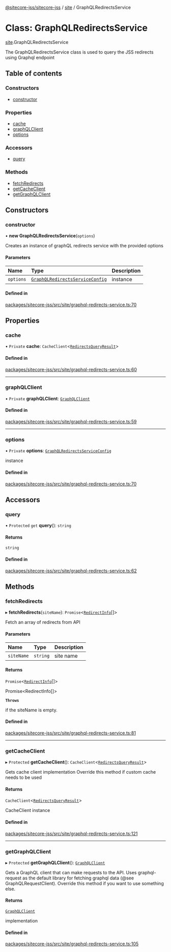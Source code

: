 [@sitecore-jss/sitecore-jss](../README.md) / [site](../modules/site.md) / GraphQLRedirectsService

# Class: GraphQLRedirectsService

[site](../modules/site.md).GraphQLRedirectsService

The GraphQLRedirectsService class is used to query the JSS redirects using Graphql endpoint

## Table of contents

### Constructors

- [constructor](site.GraphQLRedirectsService.md#constructor)

### Properties

- [cache](site.GraphQLRedirectsService.md#cache)
- [graphQLClient](site.GraphQLRedirectsService.md#graphqlclient)
- [options](site.GraphQLRedirectsService.md#options)

### Accessors

- [query](site.GraphQLRedirectsService.md#query)

### Methods

- [fetchRedirects](site.GraphQLRedirectsService.md#fetchredirects)
- [getCacheClient](site.GraphQLRedirectsService.md#getcacheclient)
- [getGraphQLClient](site.GraphQLRedirectsService.md#getgraphqlclient)

## Constructors

### constructor

• **new GraphQLRedirectsService**(`options`)

Creates an instance of graphQL redirects service with the provided options

#### Parameters

| Name | Type | Description |
| :------ | :------ | :------ |
| `options` | [`GraphQLRedirectsServiceConfig`](../modules/site.md#graphqlredirectsserviceconfig) | instance |

#### Defined in

[packages/sitecore-jss/src/site/graphql-redirects-service.ts:70](https://github.com/Sitecore/jss/blob/6649e26e3/packages/sitecore-jss/src/site/graphql-redirects-service.ts#L70)

## Properties

### cache

• `Private` **cache**: `CacheClient`\<[`RedirectsQueryResult`](../modules/site.md#redirectsqueryresult)\>

#### Defined in

[packages/sitecore-jss/src/site/graphql-redirects-service.ts:60](https://github.com/Sitecore/jss/blob/6649e26e3/packages/sitecore-jss/src/site/graphql-redirects-service.ts#L60)

___

### graphQLClient

• `Private` **graphQLClient**: [`GraphQLClient`](../interfaces/index.GraphQLClient.md)

#### Defined in

[packages/sitecore-jss/src/site/graphql-redirects-service.ts:59](https://github.com/Sitecore/jss/blob/6649e26e3/packages/sitecore-jss/src/site/graphql-redirects-service.ts#L59)

___

### options

• `Private` **options**: [`GraphQLRedirectsServiceConfig`](../modules/site.md#graphqlredirectsserviceconfig)

instance

#### Defined in

[packages/sitecore-jss/src/site/graphql-redirects-service.ts:70](https://github.com/Sitecore/jss/blob/6649e26e3/packages/sitecore-jss/src/site/graphql-redirects-service.ts#L70)

## Accessors

### query

• `Protected` `get` **query**(): `string`

#### Returns

`string`

#### Defined in

[packages/sitecore-jss/src/site/graphql-redirects-service.ts:62](https://github.com/Sitecore/jss/blob/6649e26e3/packages/sitecore-jss/src/site/graphql-redirects-service.ts#L62)

## Methods

### fetchRedirects

▸ **fetchRedirects**(`siteName`): `Promise`\<[`RedirectInfo`](../modules/site.md#redirectinfo)[]\>

Fetch an array of redirects from API

#### Parameters

| Name | Type | Description |
| :------ | :------ | :------ |
| `siteName` | `string` | site name |

#### Returns

`Promise`\<[`RedirectInfo`](../modules/site.md#redirectinfo)[]\>

Promise<RedirectInfo[]>

**`Throws`**

if the siteName is empty.

#### Defined in

[packages/sitecore-jss/src/site/graphql-redirects-service.ts:81](https://github.com/Sitecore/jss/blob/6649e26e3/packages/sitecore-jss/src/site/graphql-redirects-service.ts#L81)

___

### getCacheClient

▸ `Protected` **getCacheClient**(): `CacheClient`\<[`RedirectsQueryResult`](../modules/site.md#redirectsqueryresult)\>

Gets cache client implementation
Override this method if custom cache needs to be used

#### Returns

`CacheClient`\<[`RedirectsQueryResult`](../modules/site.md#redirectsqueryresult)\>

CacheClient instance

#### Defined in

[packages/sitecore-jss/src/site/graphql-redirects-service.ts:121](https://github.com/Sitecore/jss/blob/6649e26e3/packages/sitecore-jss/src/site/graphql-redirects-service.ts#L121)

___

### getGraphQLClient

▸ `Protected` **getGraphQLClient**(): [`GraphQLClient`](../interfaces/index.GraphQLClient.md)

Gets a GraphQL client that can make requests to the API. Uses graphql-request as the default
library for fetching graphql data (@see GraphQLRequestClient). Override this method if you
want to use something else.

#### Returns

[`GraphQLClient`](../interfaces/index.GraphQLClient.md)

implementation

#### Defined in

[packages/sitecore-jss/src/site/graphql-redirects-service.ts:105](https://github.com/Sitecore/jss/blob/6649e26e3/packages/sitecore-jss/src/site/graphql-redirects-service.ts#L105)
